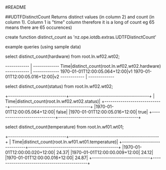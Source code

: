 #README

##UDTFDistinctCount
Returns distinct values (in column 2) and count (in column 1). Column 1 is "time" column therefore it is a long of count eg 65 means there are 65 occurences)

create function distinct_count as 'nz.ope.iotdb.extras.UDTFDistinctCount'

example queries (using sample data)

select distinct_count(hardware) from root.ln.wf02.wt02;

------------ | -------------
Time|distinct_count(root.ln.wf02.wt02.hardware)
------------ | -------------
1970-01-01T12:00:05.064+12:00|v1
1970-01-01T12:00:05.016+12:00|v2
------------ | -------------


select distinct_count(status) from root.ln.wf02.wt02;

+-----------------------------+----------------------------------------+
|                         Time|distinct_count(root.ln.wf02.wt02.status)|
+-----------------------------+----------------------------------------+
|1970-01-01T12:00:05.064+12:00|                                   false|
|1970-01-01T12:00:05.016+12:00|                                    true|
+-----------------------------+----------------------------------------+

select distinct_count(temperature) from root.ln.wf01.wt01;

+-----------------------------+---------------------------------------------+
|                         Time|distinct_count(root.ln.wf01.wt01.temperature)|
+-----------------------------+---------------------------------------------+
|1970-01-01T12:00:00.020+12:00|                                        24.37|
|1970-01-01T12:00:00.009+12:00|                                        24.12|
|1970-01-01T12:00:00.016+12:00|                                        24.87|
+-----------------------------+---------------------------------------------+
